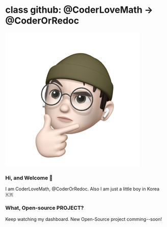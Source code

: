# class github: @CoderLoveMath -> @CoderOrRedoc
![img1](https://github.com/CoderLoveMath/CoderLoveMath/blob/master/15f9039aff41c9dcf18deee811ea2c0d-sticker.png)

### Hi, and Welcome 👋
I am CoderLoveMath, @CoderOrRedoc. Also I am just a little boy in Korea 🇰🇷

### What, Open-source PROJECT?
Keep watching my dashboard. New Open-Source project comming--soon!
